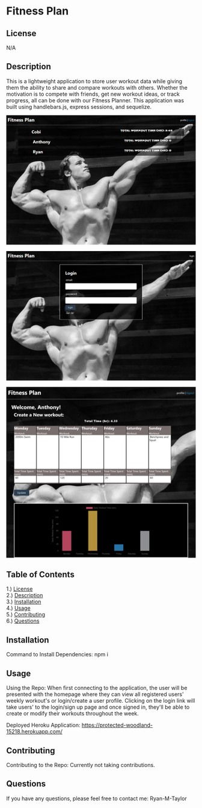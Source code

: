 # Fitness Plan

## <section id = "License">License</section>
N/A

## <section id = "Description">Description</section>
This is a lightweight application to store user workout data while giving them the ability to share and compare workouts with others. Whether the motivation is to compete with friends, get new workout ideas, or track progress, all can be done with our Fitness Planner. This application was built using handlebars.js, express sessions, and sequelize. 

![Homepage](./public/css/images/localhost_3001_.png)

![Login](./public/css/images/localhost_3001_login.png)

![Profile](./public/css/images/localhost_3001_profile.png)

## Table of Contents
1.) <a href = "#License">License</a><br>
2.) <a href = "#Description">Description</a><br>
3.) <a href = "#Installation">Installation</a> <br>
4.) <a href = "#Usage">Usage</a><br>
5.) <a href = "#Contributing">Contributing</a><br>
6.) <a href = "#Questions">Questions</a>

## <section id = "Installation">Installation</section>
Command to Install Dependencies: npm i

## <section id = "Usage">Usage</section>
Using the Repo: When first connecting to the application, the user will be presented with the homepage where they can view all registered users' weekly workout's or login/create a user profile. Clicking on the login link will take users' to the login/sign up page and once signed in, they'll be able to create or modify their workouts throughout the week.

Deployed Heroku Application: https://protected-woodland-15218.herokuapp.com/

## <section id = "Contributing">Contributing</section>
Contributing to the Repo: Currently not taking contributions.


## <section id = "Questions">Questions</section>
If you have any questions, please feel free to contact me: Ryan-M-Taylor <br><br>
